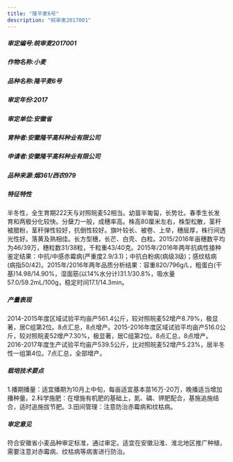 ```yaml
---
title: "隆平麦6号"
description: "皖审麦2017001"
---
```

##### 审定编号:皖审麦2017001

##### 作物名称:小麦

##### 品种名称:隆平麦6号

##### 审定年份:2017

##### 审定单位:安徽省

##### 育种者:安徽隆平高科种业有限公司

##### 申请者:安徽隆平高科种业有限公司

##### 品种来源:烟361/西农979

##### 特征特性
半冬性，全生育期222天与对照皖麦52相当。幼苗半匍匐，长势壮。春季生长发育和两极分化较快。分蘖力一般，成穗率高。株高80厘米左右，株型松散，茎秆被腊粉，茎秆弹性较好，抗倒性较好。旗叶较长、被卷、上举，穗层厚，株行间透光性好。落黄及熟相佳。长方型穗，长芒、白壳、白粒。2015/2016年亩穗数平均为46/39万，穗粒数31/38粒，千粒重43/40克。2015年/2016年两年抗病性接种鉴定结果：中抗/中感赤霉病(严重度2.9/3.1)；中抗白粉病(病级3级)；感纹枯病 (病指50/42)。2015年/2016年两年品质分析结果：容重820/796g/L，粗蛋白(干基)14.98/14.90%，湿面筋(以14%水分计)31.1/30.8%，吸水量57.0/59.2mL/100g，稳定时间17.1/14.3min。

##### 产量表现
2014-2015年度区域试验平均亩产561.4公斤，较对照皖麦52增产8.79%，极显著，居C组第2位。8点汇总，8点增产。2015-2016年度区域试验平均亩产516.0公斤，较对照皖麦52增产7.30%，极显著，居C组第2位。8点汇总，8点增产。2016-2017年度生产试验平均亩产539.5公斤，比对照皖麦52增产5.23%，居半冬性一组第4位。7点汇总，全部增产。

##### 栽培技术要点
1.播期播量：适宜播期为10月上中旬，每亩适宜基本苗16万-20万，晚播适当增加播种量。2.科学施肥：在增施有机肥的基础上，氮、磷、钾肥配合，基施追施结合，适时追施拔节肥。3.田间管理：注意防治赤霉病和纹枯病。

##### 审定意见
符合安徽省小麦品种审定标准，通过审定。适宜在安徽沿淮、淮北地区推广种植，需要注意对赤霉病、纹枯病等病害进行防治。
